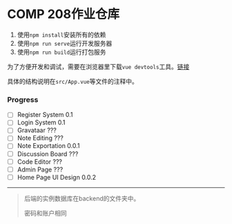 # COMP 208作业仓库

1. 使用`npm install`安装所有的依赖
2. 使用`npm run serve`运行开发服务器
3. 使用`npm run build`运行打包服务

为了方便开发和调试，需要在浏览器里下载`vue devtools`工具。[链接](https://chrome.google.com/webstore/detail/vuejs-devtools/nhdogjmejiglipccpnnnanhbledajbpd?hl=zh-CN)

具体的结构说明在`src/App.vue`等文件的注释中。



### Progress

- [ ] Register System    0.1
- [ ] Login System  0.1
- [ ] Gravataar  ???
- [ ] Note Editing  ???
- [ ] Note Exportation 0.0.1
- [ ] Discussion Board ???
- [ ] Code Editor ???
- [ ] Admin Page  ???
- [ ] Home Page UI Design  0.0.2

-----

>  后端的实例数据库在backend的文件夹中。
>
> 密码和账户相同

